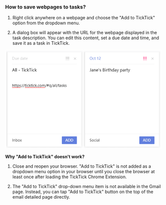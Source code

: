 ### How to save webpages to tasks?
1. Right click anywhere on a webpage and choose the "Add to TickTick" option from the dropdown menu.

2. A dialog box will appear with the URL for the webpage displayed in the task description. You can edit this content, set a due date and time, and save it as a task in TickTick. 


![](../chrome插件/5.2/5.2.6.png)
<br />

**Why "Add to TickTick" doesn't work?**

1. Close and reopen your browser.  "Add to TickTick" is not added as a dropdown menu option in your browser until you close the browser at least once after loading the TickTick Chrome Extension.

2. The "Add to TickTick" drop-down menu item is not available in the Gmail page. Instead, you can tap "Add to TickTick" button on the top of the email detailed page directly.